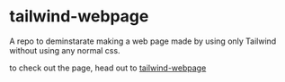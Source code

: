 # tailwind-webpage
A repo to deminstarate making a web page made by using only Tailwind without using any normal css.

to check out the page, head out to [tailwind-webpage](https://abdkayali3.github.io/tailwind-webpage)
